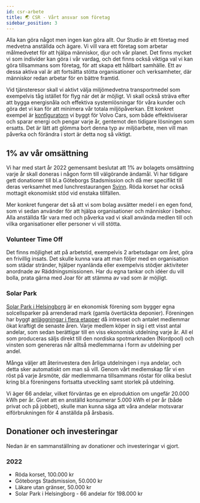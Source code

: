 ```yaml
---
id: csr-arbete
title: 🌏 CSR - Vårt ansvar som företag
sidebar_position: 3
---
```


Alla kan göra något men ingen kan göra allt. Our Studio är ett företag med medvetna anställda och ägare. Vi vill vara ett företag som arbetar målmedvetet för att hjälpa människor, djur och vår planet. Det finns mycket vi som individer kan göra i vår vardag, och det finns också viktiga val vi kan göra tillsammans som företag, för att skapa ett hållbart samhälle. Ett av dessa aktiva val är att fortsätta stötta organisationer och verksamheter, där människor redan arbetar för en bättre framtid.

Vid tjänsteresor skall vi aktivt välja miljömedvetna transportmedel som exempelvis tåg istället för flyg när det är möjligt. Vi skall också sträva efter att bygga energisnåla och effektiva systemlösningar för våra kunder och göra det vi kan för att minimera vår totala miljöpåverkan. Ett konkret exempel är [konfiguratorn](https://www.volvocars.com/se/build) vi byggt för Volvo Cars, som både effektiviserar och sparar energi och pengar varje år, gentemot den tidigare lösningen som ersatts. Det är lätt att glömma bort denna typ av miljöarbete, men vill man påverka och förändra i stort är detta nog så viktigt.


## 1% av vår omsättning
Vi har med start år 2022 gemensamt beslutat att 1% av bolagets omsättning varje år skall doneras i någon form till välgörande ändamål. Vi har tidigare gett donationer till bl.a Göteborgs Stadsmission och då mer specifikt till deras verksamhet med lunchrestaurangen [Svinn](https://www.stadsmissionen.org/restaurang-svinn/). Röda korset har också mottagit ekonomiskt stöd vid enstaka tillfällen.

Mer konkret fungerar det så att vi som bolag avsätter medel i en egen fond, som vi sedan använder för att hjälpa organisationer och människor i behov. Alla anställda får vara med och påverka vad vi skall använda medlen till och vilka organisationer eller personer vi vill stötta.


### Volunteer Time Off
Det finns möjlighet att på arbetstid, exempelvis 2 arbetsdagar om året, göra en frivillig insats. Det skulle kunna vara att man följer med en organisation som städar stränder, hjälper nyanlända eller exempelvis stödjer aktiviteter anordnade av Räddningsmissionen. Har du egna tankar och idéer du vill bolla, prata gärna med Joar för att stämma av vad som är möjligt.


### Solar Park
[Solar Park i Helsingborg](https://solarpark.se/) är en ekonomisk förening som bygger egna solcellsparker på arrenderad mark (gamla övertäckta deponier). Föreningen har byggt [anläggningar i flera etapper](https://solarpark.se/vara-anlaggningar) då intresset och antalet medlemmar ökat kraftigt de senaste åren.  Varje medlem köper in sig i ett visst antal andelar, som sedan berättigar till en viss ekonomisk utdelning varje år. All el som produceras säljs direkt till den nordiska spotmarknaden (Nordpool) och vinsten som genereras når alltså medlemmarna i form av utdelning per andel.

Många väljer att återinvestera den årliga utdelningen i nya andelar, och detta sker automatiskt om man så vill. Genom vårt medlemskap får vi en röst på varje årsmöte, där medlemmarna tillsammans röstar för olika beslut kring bl.a föreningens fortsatta utveckling samt storlek på utdelning.

Vi äger 66 andelar, vilket förväntas ge en elproduktion om ungefär 20.000 kWh per år. Givet att en anställd konsumerar 5.000 kWh el per år (både privat och på jobbet), skulle man kunna säga att våra andelar motsvarar elförbrukningen för 4 anställda på årsbasis.


## Donationer och investeringar
Nedan är en sammanställning av donationer och investeringar vi gjort.


### 2022
* Röda korset, 100.000 kr
* Göteborgs Stadsmission, 50.000 kr
* Läkare utan gränser, 50.000 kr
* Solar Park i Helsingborg - 66 andelar för 198.000 kr
